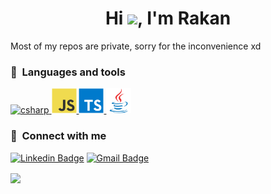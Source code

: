 <h1 align="center">Hi <img src="https://media.giphy.com/media/hvRJCLFzcasrR4ia7z/giphy.gif" width="35">, I'm Rakan</h1>

 
 
 <p>Most of my repos are private, sorry for the inconvenience xd <p/>
 
### :rocket: &nbsp;Languages and tools

<a href="https://docs.microsoft.com/en-us/dotnet/csharp/" target="_blank" rel="noreferrer"> <img src="https://cdn.worldvectorlogo.com/logos/c--4.svg" alt="csharp" width="40" height="40"/> </a> <a href="https://developer.mozilla.org/en-US/docs/Web/JavaScript" target="_blank" rel="noreferrer"> <img src="https://raw.githubusercontent.com/devicons/devicon/master/icons/javascript/javascript-original.svg" alt="javascript" width="40" height="40"/> </a> 
<a href="https://www.typescriptlang.org/" target="_blank" rel="noreferrer"> <img src="https://raw.githubusercontent.com/devicons/devicon/master/icons/typescript/typescript-original.svg" alt="typescript" width="40" height="40"/> </a>
<a href="https://www.java.com" target="_blank" rel="noreferrer"> <img src="https://raw.githubusercontent.com/devicons/devicon/master/icons/java/java-original.svg" alt="java" width="40" height="40"/> </a>




### :link: &nbsp;Connect with me
[![Linkedin Badge](https://img.shields.io/badge/-Rakan_AbuSaidah-blue?style=flat-square&logo=Linkedin&logoColor=white&link=http://www.linkedin.com/in/rakanabusaidah)](http://www.linkedin.com/in/rakanabusaidah) 
[![Gmail Badge](https://img.shields.io/badge/-rakanmya@gmail.com-c14438?style=flat-square&logo=Gmail&logoColor=white&link=mailto:mailrakanmya@gmail.com)](mailto:rakanmya@gmail.com)

<img align='center' src='https://user-images.githubusercontent.com/5713670/87202985-820dcb80-c2b6-11ea-9f56-7ec461c497c3.gif' width='200"'>
